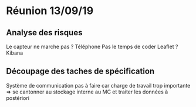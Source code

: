 # Réunion 13/09/19

## Analyse des risques
Le capteur ne marche pas ? Téléphone
Pas le temps de coder Leaflet ? Kibana

## Découpage des taches de spécification
Système de communication pas à faire car charge de travail trop importante => se cantonner au stockage interne au MC et traiter les données à postériori

